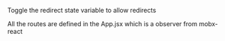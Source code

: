 Toggle the redirect state variable to allow redirects

All the routes are defined in the App.jsx which is a observer from mobx-react
